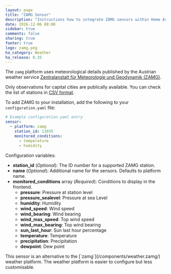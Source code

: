 ```yaml
---
layout: page
title: "ZAMG Sensor"
description: "Instructions how to integrate ZAMG sensors within Home Assistant."
date: 2016-12-06 08:00
sidebar: true
comments: false
sharing: true
footer: true
logo: zamg.png
ha_category: Weather
ha_release: 0.35
---
```


The `zamg` platform uses meteorological details published by the Austrian weather service
[Zentralanstalt für Meteorologie und Geodynamik (ZAMG)](https://www.zamg.ac.at).

Only observations for capital cities are publically available.  You can check the
list of stations in [CSV format](http://www.zamg.ac.at/ogd).

To add ZAMG to your installation, add the following to your `configuration.yaml` file:

```yaml
# Example configuration.yaml entry
sensor:
  - platform: zamg
    station_id: 11035
    monitored_conditions:
      - temperature
      - humidity
```

Configuration variables:

- **station_id** (*Optional*): The ID number for a supported ZAMG station.
- **name** (*Optional*): Additional name for the sensors. Defaults to platform name.
- **monitored_conditions** array (*Required*): Conditions to display in the frontend.
  - **pressure**: Pressure at station level
  - **pressure_sealevel**: Pressure at sea Level
  - **humidity**: Humidity
  - **wind_speed**: Wind speed
  - **wind_bearing**: Wind bearing
  - **wind_max_speed**: Top wind speed
  - **wind_max_bearing**: Top wind bearing
  - **sun_last_hour**: Sun last hour percentage
  - **temperature**: Temperature
  - **precipitation**: Precipitation
  - **dewpoint**: Dew point

<p class='note'>
This sensor is an alternative to the [`zamg`](/components/weather.zamg/) weather platform.
The weather platform is easier to configure but less customisable.
</p>
